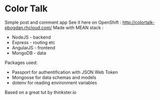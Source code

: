 # Color Talk
Simple post and comment app
See it here on OpenShift : http://colortalk-pbogdan.rhcloud.com/
Made with MEAN stack :
* NodeJS - backend
* Express - routing etc
* AngularJS - frontend
* MongoDB - data

Packages used: 
* Passport for authentification with JSON Web Token
* Mongoose for data schemas and models
* dotenv for reading environment variables

Based on a great tut by thinkster.io
